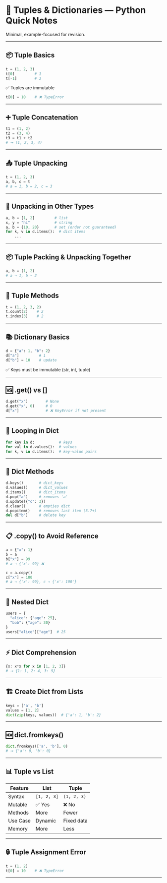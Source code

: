 
# 🧵 Tuples & Dictionaries — Python Quick Notes

Minimal, example-focused for revision.

---

## 📦 Tuple Basics

```python
t = (1, 2, 3)
t[0]         # 1
t[-1]        # 3
```

✅ Tuples are immutable  
```python
t[0] = 10    # ❌ TypeError
```

---

## ➕ Tuple Concatenation

```python
t1 = (1, 2)
t2 = (3, 4)
t3 = t1 + t2
# ➞ (1, 2, 3, 4)
```

---

## 📤 Tuple Unpacking

```python
t = (1, 2, 3)
a, b, c = t
# a = 1, b = 2, c = 3
```

---

## 🧯 Unpacking in Other Types

```python
a, b = [1, 2]         # list
x, y = "hi"           # string
a, b = {10, 20}       # set (order not guaranteed)
for k, v in d.items():  # dict items
    ...
```

---

## 📦 Tuple Packing & Unpacking Together

```python
a, b = (1, 2)
# a → 1, b → 2
```

---

## 🧰 Tuple Methods

```python
t = (1, 2, 3, 2)
t.count(2)    # 2
t.index(3)    # 2
```

---

## 📚 Dictionary Basics

```python
d = {"a": 1, "b": 2}
d["a"]         # 1
d["b"] = 10    # update
```

✅ Keys must be immutable (str, int, tuple)

---

## 🆚 .get() vs []

```python
d.get("x")        # None
d.get("x", 0)     # 0
d["x"]            # ❌ KeyError if not present
```

---

## 🔁 Looping in Dict

```python
for key in d:           # keys
for val in d.values():  # values
for k, v in d.items():  # key-value pairs
```

---

## 🧰 Dict Methods

```python
d.keys()       # dict_keys
d.values()     # dict_values
d.items()      # dict_items
d.pop("a")     # removes 'a'
d.update({"c": 3})
d.clear()      # empties dict
d.popitem()    # removes last item (3.7+)
del d["b"]     # delete key
```

---

## 📋 .copy() to Avoid Reference

```python
a = {"x": 1}
b = a
b["x"] = 99
# a → {'x': 99} ❌

c = a.copy()
c["x"] = 100
# a → {'x': 99}, c → {'x': 100'}
```

---

## 🧱 Nested Dict

```python
users = {
  "alice": {"age": 25},
  "bob": {"age": 30}
}
users["alice"]["age"]  # 25
```

---

## ⚡ Dict Comprehension

```python
{x: x*x for x in [1, 2, 3]}
# ➞ {1: 1, 2: 4, 3: 9}
```

---

## 🏗️ Create Dict from Lists

```python
keys = ['a', 'b']
values = [1, 2]
dict(zip(keys, values))  # {'a': 1, 'b': 2}
```

---

## 🆕 dict.fromkeys()

```python
dict.fromkeys(['a', 'b'], 0)
# ➞ {'a': 0, 'b': 0}
```

---

## 📊 Tuple vs List

| Feature     | List        | Tuple       |
|-------------|-------------|-------------|
| Syntax      | `[1, 2, 3]` | `(1, 2, 3)` |
| Mutable     | ✅ Yes      | ❌ No       |
| Methods     | More        | Fewer       |
| Use Case    | Dynamic     | Fixed data  |
| Memory      | More        | Less        |

---

## 🔒 Tuple Assignment Error

```python
t = (1, 2)
t[0] = 10    # ❌ TypeError
```

---
